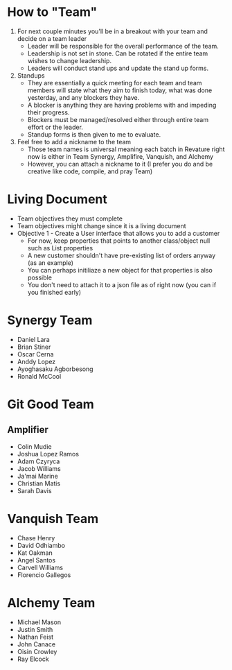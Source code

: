 # How to "Team"
1. For next couple minutes you'll be in a breakout with your team and decide on a team leader
   - Leader will be responsible for the overall performance of the team.
   - Leadership is not set in stone. Can be rotated if the entire team wishes to change leadership.
   - Leaders will conduct stand ups and update the stand up forms.
2. Standups
   - They are essentially a quick meeting for each team and team members will state what they aim to finish today, what was done yesterday, and any blockers they have.
   - A blocker is anything they are having problems with and impeding their progress.
   - Blockers must be managed/resolved either through entire team effort or the leader.
   - Standup forms is then given to me to evaluate.
3. Feel free to add a nickname to the team
   - Those team names is universal meaning each batch in Revature right now is either in Team Synergy, Amplifire, Vanquish, and Alchemy
   - However, you can attach a nickname to it (I prefer you do and be creative like code, compile, and pray Team)

# Living Document
* Team objectives they must complete
* Team objectives might change since it is a living document
* Objective 1 - Create a User interface that allows you to add a customer
   * For now, keep properties that points to another class/object null such as List<class> properties
   * A new customer shouldn't have pre-existing list of orders anyway (as an example)
   * You can perhaps initiliaze a new object for that properties is also possible
   * You don't need to attach it to a json file as of right now (you can if you finished early)

# Synergy Team
* Daniel Lara
* Brian Stiner
* Oscar Cerna
* Anddy Lopez
* Ayoghasaku Agborbesong
* Ronald McCool

# Git Good Team
## Amplifier
* Colin Mudie
* Joshua Lopez Ramos
* Adam Czyryca
* Jacob Williams
* Ja'mai Marine
* Christian Matis
* Sarah Davis

# Vanquish Team
* Chase Henry
* David Odhiambo
* Kat Oakman
* Angel Santos
* Carvell Williams
* Florencio Gallegos

# Alchemy Team
* Michael Mason
* Justin Smith
* Nathan Feist
* John Canace
* Oisin Crowley
* Ray Elcock
